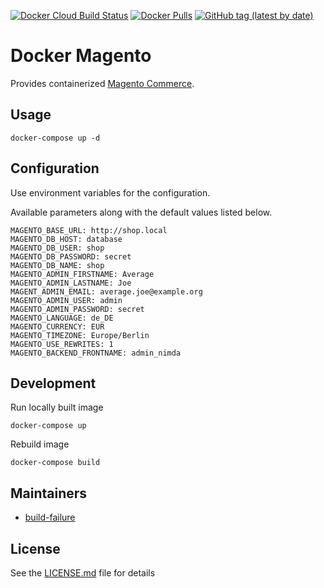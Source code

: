 [![Docker Cloud Build Status](https://img.shields.io/docker/cloud/build/infrastructr/magento)](https://hub.docker.com/repository/docker/infrastructr/magento/general)
[![Docker Pulls](https://img.shields.io/docker/pulls/infrastructr/magento)](https://hub.docker.com/r/infrastructr/magento)
[![GitHub tag (latest by date)](https://img.shields.io/github/v/tag/infrastructr/docker-magento)](https://hub.docker.com/repository/docker/infrastructr/magento/tags?page=1)

# Docker Magento
Provides containerized [Magento Commerce](https://magento.com/).

## Usage

    docker-compose up -d

## Configuration
Use environment variables for the configuration.

Available parameters along with the default values listed below.

    MAGENTO_BASE_URL: http://shop.local
    MAGENTO_DB_HOST: database
    MAGENTO_DB_USER: shop
    MAGENTO_DB_PASSWORD: secret
    MAGENTO_DB_NAME: shop
    MAGENTO_ADMIN_FIRSTNAME: Average
    MAGENTO_ADMIN_LASTNAME: Joe
    MAGENT_ADMIN_EMAIL: average.joe@example.org
    MAGENTO_ADMIN_USER: admin
    MAGENTO_ADMIN_PASSWORD: secret
    MAGENTO_LANGUAGE: de_DE
    MAGENTO_CURRENCY: EUR
    MAGENTO_TIMEZONE: Europe/Berlin
    MAGENTO_USE_REWRITES: 1
    MAGENTO_BACKEND_FRONTNAME: admin_nimda
    
## Development
Run locally built image

    docker-compose up

Rebuild image

    docker-compose build

## Maintainers

- [build-failure](https://github.com/build-failure)

## License

See the [LICENSE.md](LICENSE.md) file for details
